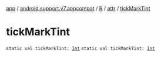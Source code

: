 [app](../../../index.md) / [android.support.v7.appcompat](../../index.md) / [R](../index.md) / [attr](index.md) / [tickMarkTint](.)

# tickMarkTint

`static val tickMarkTint: `[`Int`](https://kotlinlang.org/api/latest/jvm/stdlib/kotlin/-int/index.html)
`static val tickMarkTint: `[`Int`](https://kotlinlang.org/api/latest/jvm/stdlib/kotlin/-int/index.html)